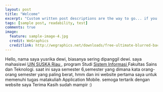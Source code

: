 ```yaml
---
layout: post
title: "Welcome"
excerpt: "Custom written post descriptions are the way to go... if you're not lazy."
tags: [sample post, readability, test]
comments: true
image:
  feature: sample-image-4.jpg
  credit: WeGraphics
  creditlink: http://wegraphics.net/downloads/free-ultimate-blurred-background-pack/
---
```

Hello, nama saya yusrika dewi, biasanya sering dipanggil dewi.
saya mahasiswi <a href="http://uin-suska.ac.id/"> UIN SUSKA Riau </a>,  program Studi <a href="http://sif.uin-suska.ac.id/"> Sistem Informasi </a> Fakultas Sains dan Teknologi.
saat ini saya semester 6,semester yang dimana kata orang-orang semester yang paling berat, hmm dan ini website pertama saya untuk memenuhi tugas matakuliah Application Mobile.
semoga tertarik dengan website saya
Terima Kasih sudah mampir :)
